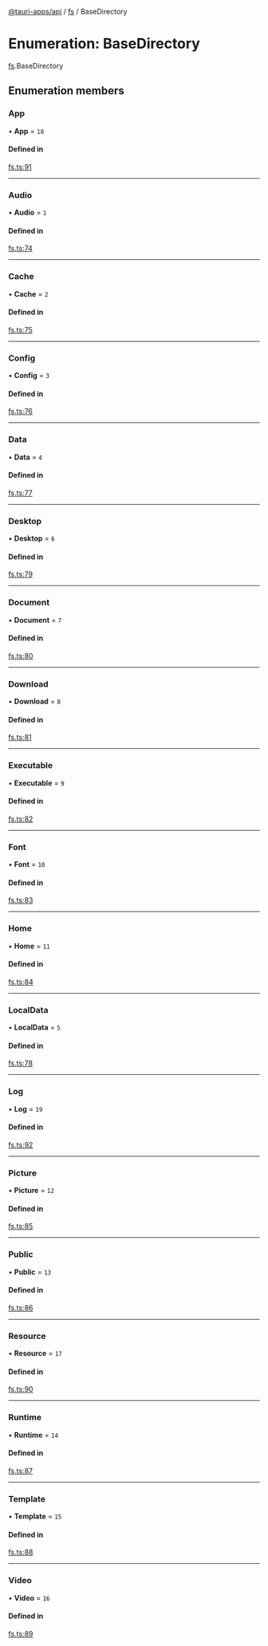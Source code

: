[@tauri-apps/api](../index.md) / [fs](../modules/fs.md) / BaseDirectory

# Enumeration: BaseDirectory

[fs](../modules/fs.md).BaseDirectory

## Enumeration members

### App

• **App** = `18`

#### Defined in

[fs.ts:91](https://github.com/tauri-apps/tauri/blob/d24045e/tooling/api/src/fs.ts#L91)

___

### Audio

• **Audio** = `1`

#### Defined in

[fs.ts:74](https://github.com/tauri-apps/tauri/blob/d24045e/tooling/api/src/fs.ts#L74)

___

### Cache

• **Cache** = `2`

#### Defined in

[fs.ts:75](https://github.com/tauri-apps/tauri/blob/d24045e/tooling/api/src/fs.ts#L75)

___

### Config

• **Config** = `3`

#### Defined in

[fs.ts:76](https://github.com/tauri-apps/tauri/blob/d24045e/tooling/api/src/fs.ts#L76)

___

### Data

• **Data** = `4`

#### Defined in

[fs.ts:77](https://github.com/tauri-apps/tauri/blob/d24045e/tooling/api/src/fs.ts#L77)

___

### Desktop

• **Desktop** = `6`

#### Defined in

[fs.ts:79](https://github.com/tauri-apps/tauri/blob/d24045e/tooling/api/src/fs.ts#L79)

___

### Document

• **Document** = `7`

#### Defined in

[fs.ts:80](https://github.com/tauri-apps/tauri/blob/d24045e/tooling/api/src/fs.ts#L80)

___

### Download

• **Download** = `8`

#### Defined in

[fs.ts:81](https://github.com/tauri-apps/tauri/blob/d24045e/tooling/api/src/fs.ts#L81)

___

### Executable

• **Executable** = `9`

#### Defined in

[fs.ts:82](https://github.com/tauri-apps/tauri/blob/d24045e/tooling/api/src/fs.ts#L82)

___

### Font

• **Font** = `10`

#### Defined in

[fs.ts:83](https://github.com/tauri-apps/tauri/blob/d24045e/tooling/api/src/fs.ts#L83)

___

### Home

• **Home** = `11`

#### Defined in

[fs.ts:84](https://github.com/tauri-apps/tauri/blob/d24045e/tooling/api/src/fs.ts#L84)

___

### LocalData

• **LocalData** = `5`

#### Defined in

[fs.ts:78](https://github.com/tauri-apps/tauri/blob/d24045e/tooling/api/src/fs.ts#L78)

___

### Log

• **Log** = `19`

#### Defined in

[fs.ts:92](https://github.com/tauri-apps/tauri/blob/d24045e/tooling/api/src/fs.ts#L92)

___

### Picture

• **Picture** = `12`

#### Defined in

[fs.ts:85](https://github.com/tauri-apps/tauri/blob/d24045e/tooling/api/src/fs.ts#L85)

___

### Public

• **Public** = `13`

#### Defined in

[fs.ts:86](https://github.com/tauri-apps/tauri/blob/d24045e/tooling/api/src/fs.ts#L86)

___

### Resource

• **Resource** = `17`

#### Defined in

[fs.ts:90](https://github.com/tauri-apps/tauri/blob/d24045e/tooling/api/src/fs.ts#L90)

___

### Runtime

• **Runtime** = `14`

#### Defined in

[fs.ts:87](https://github.com/tauri-apps/tauri/blob/d24045e/tooling/api/src/fs.ts#L87)

___

### Template

• **Template** = `15`

#### Defined in

[fs.ts:88](https://github.com/tauri-apps/tauri/blob/d24045e/tooling/api/src/fs.ts#L88)

___

### Video

• **Video** = `16`

#### Defined in

[fs.ts:89](https://github.com/tauri-apps/tauri/blob/d24045e/tooling/api/src/fs.ts#L89)
